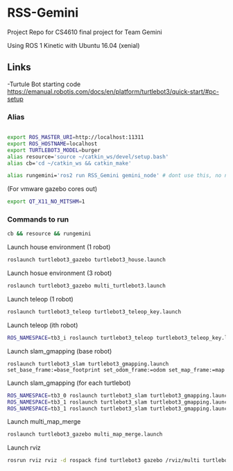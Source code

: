 # RSS-Gemini
Project Repo for CS4610 final project for Team Gemini

Using ROS 1 Kinetic  with Ubuntu 16.04 (xenial)

## Links
-Turtule Bot starting code
https://emanual.robotis.com/docs/en/platform/turtlebot3/quick-start/#pc-setup

### Alias
```bash

export ROS_MASTER_URI=http://localhost:11311
export ROS_HOSTNAME=localhost
export TURTLEBOT3_MODEL=burger
alias resource='source ~/catkin_ws/devel/setup.bash'
alias cb='cd ~/catkin_ws && catkin_make'

alias rungemini='ros2 run RSS_Gemini gemini_node' # dont use this, no node yet

```

(For vmware gazebo cores out)
```bash
export QT_X11_NO_MITSHM=1
```


### Commands to run
```bash
cb && resource && rungemini
```

Launch house environment (1 robot)
```bash
roslaunch turtlebot3_gazebo turtlebot3_house.launch
```

Launch hosue environment (3 robot)
```bash
roslaunch turtlebot3_gazebo multi_turtlebot3.launch
```

Launch teleop (1 robot)
```bash
roslaunch turtlebot3_teleop turtlebot3_teleop_key.launch
```

Launch teleop (ith robot)
```bash
ROS_NAMESPACE=tb3_i roslaunch turtlebot3_teleop turtlebot3_teleop_key.launch
```

Launch slam_gmapping (base robot)
```
roslaunch turtlebot3_slam turtlebot3_gmapping.launch set_base_frame:=base_footprint set_odom_frame:=odom set_map_frame:=map
```

Launch slam_gmapping (for each turtlebot)
```bash
ROS_NAMESPACE=tb3_0 roslaunch turtlebot3_slam turtlebot3_gmapping.launch set_base_frame:=tb3_0/base_footprint set_odom_frame:=tb3_0/odom set_map_frame:=tb3_0/map
ROS_NAMESPACE=tb3_1 roslaunch turtlebot3_slam turtlebot3_gmapping.launch set_base_frame:=tb3_1/base_footprint set_odom_frame:=tb3_1/odom set_map_frame:=tb3_1/map
ROS_NAMESPACE=tb3_1 roslaunch turtlebot3_slam turtlebot3_gmapping.launch set_base_frame:=tb3_2/base_footprint set_odom_frame:=tb3_2/odom set_map_frame:=tb3_2/map
```

Launch multi_map_merge
```bash
roslaunch turtlebot3_gazebo multi_map_merge.launch
```

Launch rviz
```bash
rosrun rviz rviz -d rospack find turtlebot3 gazebo /rviz/multi turtlebot3_slam.rviz
```
